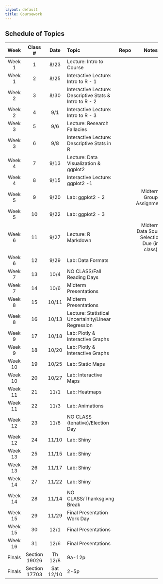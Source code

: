 ```yaml
---
layout: default
title: Coursework
---
```


## Schedule of Topics

| Week 	  | Class #       | Date      | Topic 	                                                | Repo	| Notes 	|
|:---:	  |:---:	      |:---:	  |:---	                                                      |:---:	| :---:                     |
| Week 1  | 1             | 8/23      | Lecture: Intro to Course  | 	 	|                           |
| Week 1  | 2             | 8/25      | Interactive Lecture: Intro to R - 1                     |         |                           |
| Week 2  | 3             | 8/30      | Interactive Lecture: Descriptive Stats & Intro to R - 2   	      |  	    | 	                        |       
| Week 2  | 4             | 9/1       | Interactive Lecture: Intro to R - 3                      |         |                           |
| Week 3  | 5             | 9/6       |	Lecture: Research Fallacies           |  	    |  	                        |  	
| Week 3  | 6             | 9/8       | Interactive Lecture: Descriptive Stats in R      |         |                           |
| Week 4  | 7             | 9/13      | Lecture: Data Visualization & ggplot2     |         |                           |	
| Week 4  | 8             | 9/15      | Interactive Lecture: ggplot2 -1    |         |                           |
| Week 5  | 9             | 9/20      | Lab: ggplot2 - 2                                        | 	      |  Midterm Group Assignments      |
| Week 5  | 10            | 9/22      | Lab: ggplot2 - 3               |         |                           |
| Week 6  | 11            | 9/27      | Lecture: R Markdown                              |         | Midterm Data Source Selection Due (in class) | 
| Week 6  | 12            | 9/29      | Lab: Data Formats                    |         |                           |
| Week 7  | 13            | 10/4      |	NO CLASS/Fall Reading Days            |         |                           | 
| Week 7  | 14            | 10/6      | Midterm Presentations                 |         |                           |
| Week 8  | 15            | 10/11     | Midterm Presentations                 |         |                           | 
| Week 8  | 16            | 10/13     | Lecture: Statistical Uncertainity/Linear Regression     |         |                           |  
| Week 9  | 17            | 10/18     |	Lab: Plotly & Interactive Graphs      |         |                           |	
| Week 9  | 18            | 10/20     | Lab: Plotly & Interactive Graphs      |         |                           |
| Week 10 | 19            | 10/25     | Lab: Static Maps                      | 	    |                       	| 	
| Week 10 | 20            | 10/27     | Lab: Interactive Maps                 |         |                           |
| Week 11 | 21            | 11/1      | Lab: Heatmaps                         |  	    |  	                        | 	
| Week 11 | 22            | 11/3      | Lab: Animations                       |         |                           |
| Week 12 | 23            | 11/8      | NO CLASS (tenative)/Election Day      |	        |                           |  
| Week 12 | 24            | 11/10     | Lab: Shiny                            |         |                           |
| Week 13 | 25            | 11/15     | Lab: Shiny                            | 	    |                           |
| Week 13 | 26            | 11/17     | Lab: Shiny                            |         |                           |
| Week 14 | 27            | 11/22     | Lab: Shiny                            | 	    |                           |
| Week 14 | 28            | 11/14     | NO CLASS/Thanksgivng Break            |         |                           |
| Week 15 | 29            | 11/29     | Final Presentation Work Day           |  	    |	                        |
| Week 15 | 30            | 12/1      | Final Presentations                   |         |                           |
| Week 16 | 31            | 12/6	  | Final Presentations                   | 	    | 	                        |
| Finals  | Section 19026 | Th 12/8   | 9a-12p | 
| Finals  | Section 17703 | Sat 12/10 | 2-5p |
